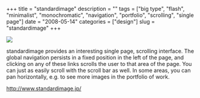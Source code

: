 +++
title = "standardimage"
description = ""
tags = ["big type", "flash", "minimalist", "monochromatic", "navigation", "portfolio", "scrolling", "single page"]
date = "2008-05-14"
categories = ["design"]
slug = "standardimage"
+++


 

  <div id="screens-thumbs" class="clearfix">
    <div class="txt-center" id="design-submission"><a href="http://www.standardimage.jp/"><img id='bluga-thumbnail-1246' class='bluga-thumbnail large' src='http://media.konigi.com/bluga/
wt482b36c582a37.jpg'/></a></div>  
  </div>   
<p>standardimage provides an interesting single page, scrolling interface. The global navigation persists in a fixed position in the left of the page, and clicking on any of these links scrolls the user to that area of the page. You can just as easily scroll with the scroll bar as well. In some areas, you can pan horizontally, e.g. to see more images in the portfolio of work.</p>
<p><a href="http://www.standardimage.jp/">http://www.standardimage.jp/</a></p>




